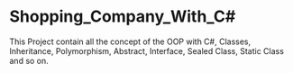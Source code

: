 # Shopping_Company_With_C#
This Project contain all the concept of the OOP with C#, Classes, Inheritance, Polymorphism, Abstract, Interface, Sealed Class, Static Class and so on.
